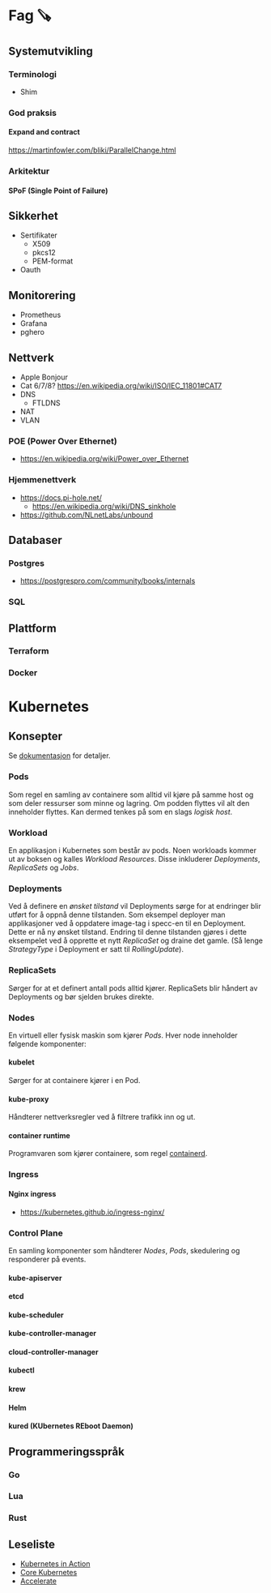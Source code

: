 Fag 🪚
======

Systemutvikling
---------------

### Terminologi

-	Shim

### God praksis

#### Expand and contract

https://martinfowler.com/bliki/ParallelChange.html

### Arkitektur

#### SPoF (Single Point of Failure)

Sikkerhet
---------

-	Sertifikater
	-	X509
	-	pkcs12
	-	PEM-format
-	Oauth

Monitorering
------------

-	Prometheus
-	Grafana
-	pghero

Nettverk
--------

-	Apple Bonjour
-	Cat 6/7/8? https://en.wikipedia.org/wiki/ISO/IEC_11801#CAT7
-	DNS
	-	FTLDNS
-	NAT
-	VLAN

### POE (Power Over Ethernet)

-	https://en.wikipedia.org/wiki/Power_over_Ethernet

### Hjemmenettverk

-	https://docs.pi-hole.net/
	-	https://en.wikipedia.org/wiki/DNS_sinkhole
-	https://github.com/NLnetLabs/unbound

Databaser
---------

### Postgres

-	https://postgrespro.com/community/books/internals

### SQL

Plattform
---------

### Terraform

### Docker

Kubernetes
==========

Konsepter
---------

Se [dokumentasjon](https://kubernetes.io/docs) for detaljer.

### Pods

Som regel en samling av containere som alltid vil kjøre på samme host og som deler ressurser som minne og lagring. Om podden flyttes vil alt den inneholder flyttes. Kan dermed tenkes på som en slags *logisk host*.

### Workload

En applikasjon i Kubernetes som består av pods. Noen workloads kommer ut av boksen og kalles *Workload Resources*. Disse inkluderer *Deployments*, *ReplicaSets* og *Jobs*.

### Deployments

Ved å definere en *ønsket tilstand* vil Deployments sørge for at endringer blir utført for å oppnå denne tilstanden. Som eksempel deployer man applikasjoner ved å oppdatere image-tag i specc-en til en Deployment. Dette er nå ny ønsket tilstand. Endring til denne tilstanden gjøres i dette eksempelet ved å opprette et nytt *ReplicaSet* og draine det gamle. (Så lenge *StrategyType* i Deployment er satt til *RollingUpdate*).

### ReplicaSets

Sørger for at et definert antall pods alltid kjører. ReplicaSets blir håndert av Deployments og bør sjelden brukes direkte.

### Nodes

En virtuell eller fysisk maskin som kjører *Pods*. Hver node inneholder følgende komponenter:

#### kubelet

Sørger for at containere kjører i en Pod.

#### kube-proxy

Håndterer nettverksregler ved å filtrere trafikk inn og ut.

#### container runtime

Programvaren som kjører containere, som regel [containerd](https://containerd.io/docs/).

### Ingress

#### Nginx ingress

-	https://kubernetes.github.io/ingress-nginx/  

### Control Plane

En samling komponenter som håndterer *Nodes*, *Pods*, skedulering og responderer på events.

#### kube-apiserver

#### etcd

#### kube-scheduler

#### kube-controller-manager

#### cloud-controller-manager

#### kubectl

#### krew

#### Helm

#### kured (KUbernetes REboot Daemon)

Programmeringsspråk
-------------------

### Go

### Lua

### Rust

Leseliste
---------

-	[Kubernetes in Action](https://www.manning.com/books/kubernetes-in-action)
-	[Core Kubernetes](https://www.manning.com/books/core-kubernetes)
-	[Accelerate](https://books.apple.com/no/book/accelerate-the-science-of-lean-software-and/id1604511060)
